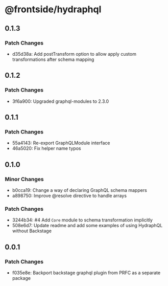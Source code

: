 # @frontside/hydraphql

## 0.1.3

### Patch Changes

- d35d38a: Add postTransform option to allow apply custom transformations after schema mapping

## 0.1.2

### Patch Changes

- 3f6a900: Upgraded graphql-modules to 2.3.0

## 0.1.1

### Patch Changes

- 55a4143: Re-export GraphQLModule interface
- 46a5020: Fix helper name typos

## 0.1.0

### Minor Changes

- b0cca19: Change a way of declaring GraphQL schema mappers
- a898750: Improve @resolve directive to handle arrays

### Patch Changes

- 3244b34: #4 Add `Core` module to schema transformation implicitly
- 508e6d7: Update readme and add some examples of using HydraphQL without Backstage

## 0.0.1

### Patch Changes

- f035e8e: Backport backstage graphql plugin from PRFC as a separate package
